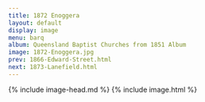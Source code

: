 ```yaml
---
title: 1872 Enoggera
layout: default
display: image
menu: barq
album: Queensland Baptist Churches from 1851 Album
image: 1872-Enoggera.jpg
prev: 1866-Edward-Street.html
next: 1873-Lanefield.html
---
```

{% include image-head.md %}
{% include image.html %}